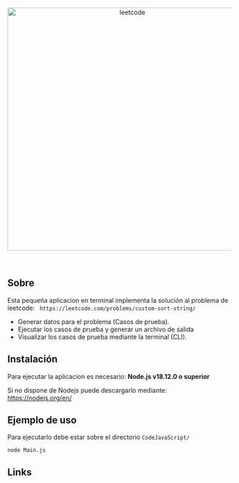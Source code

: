 <div align ="center">
	<br />
	<p>
		<a href="#"><img src="https://theme.zdassets.com/theme_assets/9008406/036323c6afd10392aa5b7e3a2eb7557d17955c81.png" width="546" alt="leetcode" /></a>
	</p>
	<br />
</div>

## Sobre

Esta pequeña aplicacion en terminal implementa la solución al problema de leetcode: 
``` https://leetcode.com/problems/custom-sort-string/```
- Generar datos para el problema (Casos de prueba).
- Ejecutar los casos de prueba y generar un archivo de salida
- Visualizar los casos de prueba mediante la terminal (CLI).

## Instalación

Para ejecutar la aplicacion es necesario:
**Node.js v18.12.0 o superior**

Si no dispone de Nodejs puede descargarlo mediante:
https://nodejs.org/en/


## Ejemplo de uso

Para ejecutarlo debe estar sobre el directorio `CodeJavaScript/`

```
node Main.js
```

## Links
